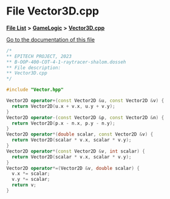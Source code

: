 

# File Vector3D.cpp

[**File List**](files.md) **>** [**GameLogic**](dir_43a675281a639807a8e84134baca4472.md) **>** [**Vector3D.cpp**](GameLogic_2Vector3D_8cpp.md)

[Go to the documentation of this file](GameLogic_2Vector3D_8cpp.md)


```C++
/*
** EPITECH PROJECT, 2023
** B-OOP-400-COT-4-1-raytracer-shalom.dosseh
** File description:
** Vector3D.cpp
*/

#include "Vector.hpp"

Vector2D operator+(const Vector2D &u, const Vector2D &v) {
  return Vector2D(u.x + v.x, u.y + v.y);
}
Vector2D operator-(const Vector2D &p, const Vector2D &n) {
  return Vector2D(p.x - n.x, p.y - n.y);
}
Vector2D operator*(double scalar, const Vector2D &v) {
  return Vector2D(scalar * v.x, scalar * v.y);
}
Vector2D operator*(const Vector2D &v, int scalar) {
  return Vector2D(scalar * v.x, scalar * v.y);
}
Vector2D operator*=(Vector2D &v, double scalar) {
  v.x *= scalar;
  v.y *= scalar;
  return v;
}
```


